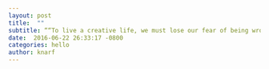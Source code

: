 ```yaml
---
layout: post
title:  ""
subtitle: ““To live a creative life, we must lose our fear of being wrong.” -Joseph Chilton Pearce” 
date:  2016-06-22 26:33:17 -0800
categories: hello
author: knarf
---
```



